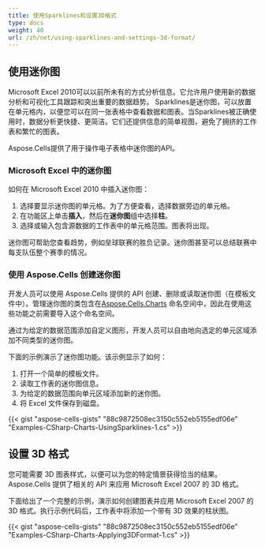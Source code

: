 ```yaml
---
title: 使用Sparklines和设置3D格式
type: docs
weight: 40
url: /zh/net/using-sparklines-and-settings-3d-format/
---
```


## **使用迷你图**
Microsoft Excel 2010可以以前所未有的方式分析信息。它允许用户使用新的数据分析和可视化工具跟踪和突出重要的数据趋势。 Sparklines是迷你图，可以放置在单元格内，以便您可以在同一张表格中查看数据和图表。当Sparklines被正确使用时，数据分析更快捷、更简洁。它们还提供信息的简单视图，避免了拥挤的工作表和繁忙的图表。

Aspose.Cells提供了用于操作电子表格中迷你图的API。
### **Microsoft Excel 中的迷你图**
如何在 Microsoft Excel 2010 中插入迷你图：

1. 选择要显示迷你图的单元格。为了方便查看，选择数据旁边的单元格。
1. 在功能区上单击**插入**，然后在**迷你图**组中选择**柱**。
1. 选择或输入包含源数据的工作表中的单元格范围。图表将出现。

迷你图可帮助您查看趋势，例如垒球联赛的胜负记录。迷你图甚至可以总结联赛中每支队伍整个赛季的情况。
### **使用 Aspose.Cells 创建迷你图**
开发人员可以使用 Aspose.Cells 提供的 API 创建、删除或读取迷你图（在模板文件中）。管理迷你图的类包含在[Aspose.Cells.Charts](https://reference.aspose.com/cells/net/aspose.cells.charts) 命名空间中，因此在使用这些功能之前需要导入这个命名空间。

通过为给定的数据范围添加自定义图形，开发人员可以自由地向选定的单元区域添加不同类型的迷你图。

下面的示例演示了迷你图功能。该示例显示了如何：

1. 打开一个简单的模板文件。
1. 读取工作表的迷你图信息。
1. 为给定的数据范围向单元区域添加新的迷你图。
1. 将 Excel 文件保存到磁盘。



{{< gist "aspose-cells-gists" "88c9872508ec3150c552eb5155edf06e" "Examples-CSharp-Charts-UsingSparklines-1.cs" >}}
## **设置 3D 格式**
您可能需要 3D 图表样式，以便可以为您的特定情景获得恰当的结果。Aspose.Cells 提供了相关的 API 来应用 Microsoft Excel 2007 的 3D 格式。

下面给出了一个完整的示例，演示如何创建图表并应用 Microsoft Excel 2007 的 3D 格式。执行示例代码后，工作表中将添加一个带有 3D 效果的柱状图。



{{< gist "aspose-cells-gists" "88c9872508ec3150c552eb5155edf06e" "Examples-CSharp-Charts-Applying3DFormat-1.cs" >}}
